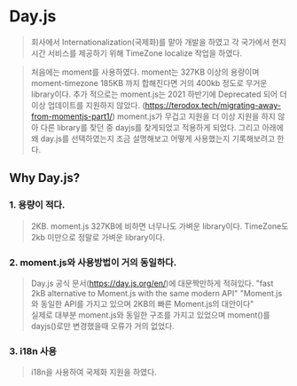 # Day.js
> 회사에서 Internationalization(국제화)를 맡아 개발을 하였고 각 국가에서 현지 시간 서비스를 제공하기 위해 TimeZone localize 작업을 하였다.

> 처음에는 moment를 사용하였다. moment는 327KB 이상의 용량이며 moment-timezone 185KB 까지 합해진다면 거의 400kb 정도로 무거운 library이다.
추가 적으로는 moment.js는 2021 하반기에 Deprecated 되어 더이상 업데이트를 지원하지 않았다. (https://terodox.tech/migrating-away-from-momentjs-part1/)
moment.js가 무겁고 지원을 더 이상 지원을 하지 않아 다른 library를 찾던 중 dayjs를 찾게되었고 적용하게 되었다.
그리고 아래에 왜 day.js를 선택하였는지 조금 설명해보고 어떻게 사용했는지 기록해보려고 한다.

## Why Day.js?

### 1. 용량이 적다.
> 2KB. moment.js 327KB에 비하면 너무나도 가벼운 library이다. 
> TimeZone도 2kb 미만으로 정말로 가벼운 library이다.

### 2. moment.js와 사용방법이 거의 동일하다.
> Day.js 공식 문서(https://day.js.org/en/)에 대문짝만하게 적혀있다.
> "fast 2kB alternative to Moment.js with the same modern API"
> "Moment.js와 동일한 API를 가지고 있으며 2KB의 빠른 Moment.js의 대안이다"  
> 실제로 대부분 moment.js와 동일한 구조를 가지고 있었으며 moment()를 dayjs()로만 변경했을때 오류가 거의 없었다.
    
### 3. i18n 사용
> i18n을 사용하여 국제화 지원을 하였다.
